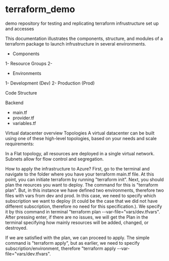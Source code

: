 # terraform_demo
demo repository for testing and replicating terraform infrustructure set up and accesses

This documentation illustrates the components, structure, and modules of a terraform package to launch infrustructure in several environments. 

- Components

1- Resource Groups
2- 

- Environments

1- Development (Dev)
2- Production (Prod)


Code Structure

Backend
- main.tf
- provider.tf
- variables.tf

Virtual datacenter overview
Topologies
A virtual datacenter can be built using one of these high-level topologies, based on your needs and scale requirements:

In a Flat topology, all resources are deployed in a single virtual network. Subnets allow for flow control and segregation.


How to apply the infrastructure to Azure? 
First, go to the terminal and navigate to the folder where you have your terraform main.tf file. At this point, you can initiate terraform by running "terraform init". Next, you should plan the reources you want to deploy. The command for this is "terraform plan". But, in this instance we have defined two environments, therefore two files with vars from dev and prod. In this case, we need to specify which subscription we want to deploy (it could be the case that we did not have different subscription, therefore no need for this specification.). We specify it by this command in terminal "terraform plan --var-file="vars/dev.tfvars". After pressing enter, if there are no issues, we will get the Plan in the terminal specifying how mainly resources will be added, changed, or destroyed. 

If we are satisfied with the plan, we can proceed to apply. The simple command is "terraform apply", but as earlier, we need to specify subscription/environment, therefore "terraform apply --var-file="vars/dev.tfvars".


